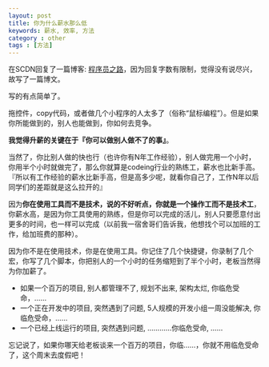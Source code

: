 ```yaml
---
layout: post
title: 你为什么薪水那么低
keywords: 薪水, 效率, 方法
category : other
tags : [方法]
---
```


在SCDN回复了一篇博客: [程序员之路](http://blog.csdn.net/justjavac/article/details/7998856)，因为回复字数有限制，觉得没有说尽兴，故写了一篇博文。

写的有点简单了。

拖控件，copy代码，或者做几个小程序的人太多了（俗称“鼠标编程”）。但是如果你所能做到的，别人也能做到，你如何去竞争。

**我觉得升薪的关键在于『你可以做别人做不了的事』**。

当然了，你比别人做的快也行（也许你有N年工作经验），别人做完用一个小时，你用半个小时就做完了，那么你就算是codeing行业的熟练工，薪水也比新手高。『所以有工作经验的薪水比新手高，但是高多少呢，就看你自己了，工作N年以后同学们的差距就是这么拉开的』

因为**你在使用工具而不是技术，说的不好听点，你就是一个操作工而不是技术工**，你薪水高，是因为你工具使用的熟练，但是你可以完成的活儿，别人只要愿意付出更多的时间，也一样可以完成（以前我一宿舍哥们告诉我，他想找个可以加班的工作，给加班费的那种）。

因为你不是在使用技术，你是在使用工具。你记住了几个快捷键，你录制了几个宏，你写了几个脚本，你把别人的一个小时的任务缩短到了半个小时，老板当然得为你加薪了。

* 如果一个百万的项目, 别人都管理不了, 规划不出来, 架构太烂, 你临危受命，……
* 一个正在开发中的项目, 突然遇到了问题, 5人规模的开发小组一周没能解决, 你临危受命，……
* 一个已经上线运行的项目, 突然遇到问题, …………你临危受命, ……

忘记说了，如果你哪天给老板谈来一个百万的项目，你临……，你就不用临危受命了，这个周末去度假吧！